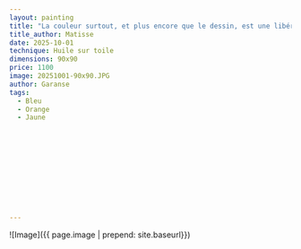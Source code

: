 ```yaml
---
layout: painting
title: "La couleur surtout, et plus encore que le dessin, est une libération."  
title_author: Matisse 
date: 2025-10-01
technique: Huile sur toile
dimensions: 90x90
price: 1100
image: 20251001-90x90.JPG
author: Garanse
tags:
  - Bleu 
  - Orange
  - Jaune
  
 
  
  
  
  
 
 
  
  
  
---
```

![Image]({{ page.image | prepend: site.baseurl}})


